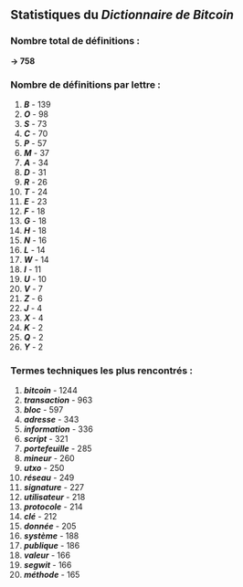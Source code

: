 ## Statistiques du *Dictionnaire de Bitcoin*

### Nombre total de définitions : 
**-> 758**

### Nombre de définitions par lettre :
1. ***B*** - 139
2. ***O*** - 98
3. ***S*** - 73
4. ***C*** - 70
5. ***P*** - 57
6. ***M*** - 37
7. ***A*** - 34
8. ***D*** - 31
9. ***R*** - 26
10. ***T*** - 24
11. ***E*** - 23
12. ***F*** - 18
13. ***G*** - 18
14. ***H*** - 18
15. ***N*** - 16
16. ***L*** - 14
17. ***W*** - 14
18. ***I*** - 11
19. ***U*** - 10
20. ***V*** - 7
21. ***Z*** - 6
22. ***J*** - 4
23. ***X*** - 4
24. ***K*** - 2
25. ***Q*** - 2
26. ***Y*** - 2

### Termes techniques les plus rencontrés :
1. ***bitcoin*** - 1244
2. ***transaction*** - 963
3. ***bloc*** - 597
4. ***adresse*** - 343
5. ***information*** - 336
6. ***script*** - 321
7. ***portefeuille*** - 285
8. ***mineur*** - 260
9. ***utxo*** - 250
10. ***réseau*** - 249
11. ***signature*** - 227
12. ***utilisateur*** - 218
13. ***protocole*** - 214
14. ***clé*** - 212
15. ***donnée*** - 205
16. ***système*** - 188
17. ***publique*** - 186
18. ***valeur*** - 166
19. ***segwit*** - 166
20. ***méthode*** - 165
